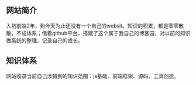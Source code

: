 ## 网站简介

入坑前端2年，到今天为止还没有一个自己的websit。知识的积累，都是零零散散，不成体系；借着github平台，搭建了这个属于我自己的博客园，对以前的知识做系统的整理，记录自己的成长。

## 知识体系

网站收录当前自己涉猎到的知识范围：js基础、前端框架、源码、工具创造。






